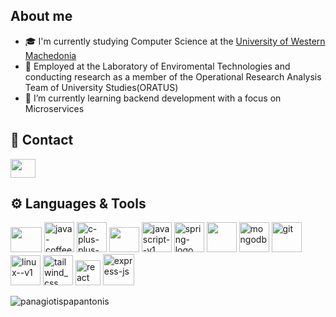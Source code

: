 ## About me

- 🎓 I'm currently studying Computer Science at the [University of Western Machedonia](https://www.uowm.gr/)
- 🔭 Employed at the Laboratory of Enviromental Technologies and conducting research as a member of the Operational Research Analysis Team of University Studies(ORATUS)
- 🌱 I’m currently learning backend development with a focus on Microservices

## 💬 Contact

<a href="https://www.linkedin.com/in/dimitrios-papakonstantinou-44a7672b3/"><img align="center" src="https://raw.githubusercontent.com/rahuldkjain/github-profile-readme-generator/master/src/images/icons/Social/linked-in-alt.svg" height="30" width="40" /></a>


## ⚙️ Languages & Tools
<a href="https://go.dev/"><img src="https://go.dev/blog/go-brand/Go-Logo/PNG/Go-Logo_Aqua.png" height="40" width="50" /></a>
<a href="https://docs.oracle.com/javase/8/docs/technotes/guides/language/index.html"><img width="48" height="48" src="https://img.icons8.com/color/48/java-coffee-cup-logo--v1.png" alt="java-coffee-cup-logo--v1"/></a>
<a href="https://isocpp.org/"><img width="48" height="48" src="https://img.icons8.com/color/48/c-plus-plus-logo.png" alt="c-plus-plus-logo"/></a>
<a href="https://kotlinlang.org/"><img width="48" height="40" src="https://upload.wikimedia.org/wikipedia/commons/0/06/Kotlin_Icon.svg"/></a>
<a href="https://developer.mozilla.org/en-US/docs/Web/JavaScript"><img width="48" height="48" src="https://img.icons8.com/color/48/javascript--v1.png" alt="javascript--v1"/></a>
<a href="https://spring.io/projects/spring-boot"><img width="48" height="48" src="https://img.icons8.com/color/48/spring-logo.png" alt="spring-logo"/></a>
<a href="https://www.mysql.com/"><img width="48" height="48" src="https://www.mysql.com/common/logos/logo-mysql-170x115.png"/></a>
<a href="https://www.mongodb.com/"><img width="48" height="48" src="https://img.icons8.com/color/48/mongodb.png" alt="mongodb"/></a>
<a href="https://git-scm.com/"><img width="48" height="48" src="https://img.icons8.com/color/48/git.png" alt="git"/></a>
<a href="https://www.linux.org/"><img width="48" height="48" src="https://img.icons8.com/color/48/linux--v1.png" alt="linux--v1"/></a>
<a href="https://tailwindcss.com/"><img width="48" height="48" src="https://img.icons8.com/material-sharp/24/tailwind_css.png" alt="tailwind_css"/></a>
<a href="https://react.dev/"><img width="40" height="40" src="https://img.icons8.com/officel/40/react.png" alt="react"/></a>
<a href="https://expressjs.com/"><img width="50" height="50" src="https://img.icons8.com/ios/50/express-js.png" alt="express-js"/></a>

<p><img align="center" src="https://github-readme-stats.vercel.app/api/top-langs?username=Turtel216&show_icons=true&locale=en&layout=compact&theme=tokyonight" alt="panagiotispapantonis" /></p>

